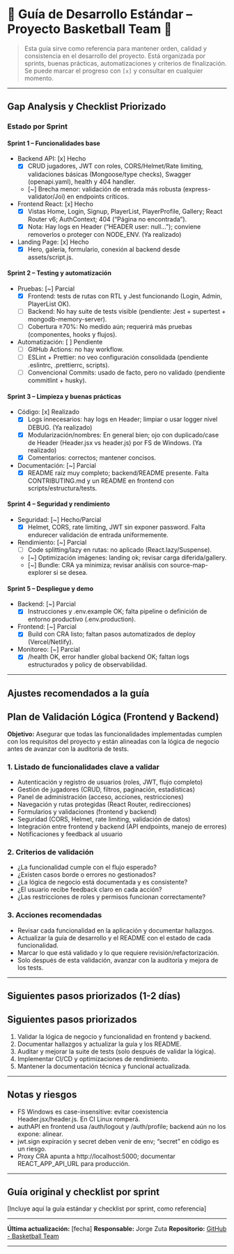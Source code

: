 # 🧭 Guía de Desarrollo Estándar – Proyecto Basketball Team 🏀

> Esta guía sirve como referencia para mantener orden, calidad y consistencia en el desarrollo del proyecto. Está organizada por sprints, buenas prácticas, automatizaciones y criterios de finalización. Se puede marcar el progreso con `[x]` y consultar en cualquier momento.

---

## Gap Analysis y Checklist Priorizado

### Estado por Sprint

#### Sprint 1 – Funcionalidades base
- Backend API: [x] Hecho
  - [x] CRUD jugadores, JWT con roles, CORS/Helmet/Rate limiting, validaciones básicas (Mongoose/type checks), Swagger (openapi.yaml), health y 404 handler.
  - [~] Brecha menor: validación de entrada más robusta (express-validator/Joi) en endpoints críticos.
- Frontend React: [x] Hecho
  - [x] Vistas Home, Login, Signup, PlayerList, PlayerProfile, Gallery; React Router v6; AuthContext; 404 (“Página no encontrada”).
  - [x] Nota: Hay logs en Header (“HEADER user: null…”); conviene removerlos o proteger con NODE_ENV. (Ya realizado)
- Landing Page: [x] Hecho
  - [x] Hero, galería, formulario, conexión al backend desde assets/script.js.

#### Sprint 2 – Testing y automatización
- Pruebas: [~] Parcial
  - [x] Frontend: tests de rutas con RTL y Jest funcionando (Login, Admin, PlayerList OK).
  - [ ] Backend: No hay suite de tests visible (pendiente: Jest + supertest + mongodb-memory-server).
  - [ ] Cobertura ≥70%: No medido aún; requerirá más pruebas (componentes, hooks y flujos).
- Automatización: [ ] Pendiente
  - [ ] GitHub Actions: no hay workflow.
  - [ ] ESLint + Prettier: no veo configuración consolidada (pendiente .eslintrc, .prettierrc, scripts).
  - [ ] Convencional Commits: usado de facto, pero no validado (pendiente commitlint + husky).

#### Sprint 3 – Limpieza y buenas prácticas
- Código: [x] Realizado
  - [x] Logs innecesarios: hay logs en Header; limpiar o usar logger nivel DEBUG. (Ya realizado)
  - [x] Modularización/nombres: En general bien; ojo con duplicado/case de Header (Header.jsx vs header.js) por FS de Windows. (Ya realizado)
  - [x] Comentarios: correctos; mantener concisos.
- Documentación: [~] Parcial
  - [x] README raíz muy completo; backend/README presente. Falta CONTRIBUTING.md y un README en frontend con scripts/estructura/tests.

#### Sprint 4 – Seguridad y rendimiento
- Seguridad: [~] Hecho/Parcial
  - [x] Helmet, CORS, rate limiting, JWT sin exponer password. Falta endurecer validación de entrada uniformemente.
- Rendimiento: [~] Parcial
  - [ ] Code splitting/lazy en rutas: no aplicado (React.lazy/Suspense).
  - [~] Optimización imágenes: landing ok; revisar carga diferida/gallery.
  - [~] Bundle: CRA ya minimiza; revisar análisis con source-map-explorer si se desea.

#### Sprint 5 – Despliegue y demo
- Backend: [~] Parcial
  - [x] Instrucciones y .env.example OK; falta pipeline o definición de entorno productivo (.env.production).
- Frontend: [~] Parcial
  - [x] Build con CRA listo; faltan pasos automatizados de deploy (Vercel/Netlify).
- Monitoreo: [~] Parcial
  - [x] /health OK, error handler global backend OK; faltan logs estructurados y policy de observabilidad.

---

## Ajustes recomendados a la guía

## Plan de Validación Lógica (Frontend y Backend)

**Objetivo:**
Asegurar que todas las funcionalidades implementadas cumplen con los requisitos del proyecto y están alineadas con la lógica de negocio antes de avanzar con la auditoría de tests.

### 1. Listado de funcionalidades clave a validar
- Autenticación y registro de usuarios (roles, JWT, flujo completo)
- Gestión de jugadores (CRUD, filtros, paginación, estadísticas)
- Panel de administración (acceso, acciones, restricciones)
- Navegación y rutas protegidas (React Router, redirecciones)
- Formularios y validaciones (frontend y backend)
- Seguridad (CORS, Helmet, rate limiting, validación de datos)
- Integración entre frontend y backend (API endpoints, manejo de errores)
- Notificaciones y feedback al usuario

### 2. Criterios de validación
- ¿La funcionalidad cumple con el flujo esperado?
- ¿Existen casos borde o errores no gestionados?
- ¿La lógica de negocio está documentada y es consistente?
- ¿El usuario recibe feedback claro en cada acción?
- ¿Las restricciones de roles y permisos funcionan correctamente?

### 3. Acciones recomendadas
- Revisar cada funcionalidad en la aplicación y documentar hallazgos.
- Actualizar la guía de desarrollo y el README con el estado de cada funcionalidad.
- Marcar lo que está validado y lo que requiere revisión/refactorización.
- Solo después de esta validación, avanzar con la auditoría y mejora de los tests.


---

## Siguientes pasos priorizados (1-2 días)

## Siguientes pasos priorizados
1) Validar la lógica de negocio y funcionalidad en frontend y backend.
2) Documentar hallazgos y actualizar la guía y los README.
3) Auditar y mejorar la suite de tests (solo después de validar la lógica).
4) Implementar CI/CD y optimizaciones de rendimiento.
5) Mantener la documentación técnica y funcional actualizada.

---

## Notas y riesgos
- FS Windows es case-insensitive: evitar coexistencia Header.jsx/header.js. En CI Linux romperá.
- authAPI en frontend usa /auth/logout y /auth/profile; backend aún no los expone: alinear.
- jwt.sign expiración y secret deben venir de env; “secret” en código es un riesgo.
- Proxy CRA apunta a http://localhost:5000; documentar REACT_APP_API_URL para producción.

---

## Guía original y checklist por sprint

[Incluye aquí la guía estándar y checklist por sprint, como referencia]

---

**Última actualización:** [fecha]
**Responsable:** Jorge Zuta
**Repositorio:** [GitHub - Basketball Team](https://github.com/Jorgez-tech/baloncestoteam)

---


